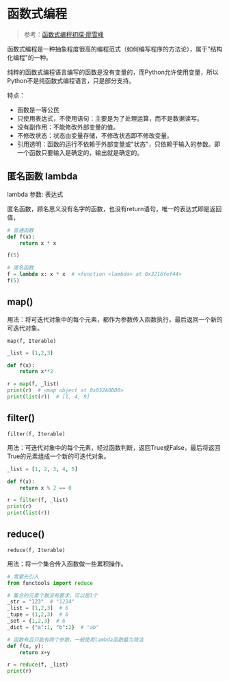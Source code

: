 # 函数式编程

> 参考：[函数式编程初探·廖雪峰](http://www.ruanyifeng.com/blog/2012/04/functional_programming.html)

函数式编程是一种抽象程度很高的编程范式（如何编写程序的方法论），属于"结构化编程"的一种。

纯粹的函数式编程语言编写的函数是没有变量的，而Python允许使用变量，所以Python不是纯函数式编程语言，只是部分支持。

特点：

- 函数是一等公民
- 只使用表达式，不使用语句：主要是为了处理运算，而不是数据读写。
- 没有副作用：不能修改外部变量的值。
- 不修改状态：状态由变量存储，不修改状态即不修改变量。
- 引用透明：函数的运行不依赖于外部变量或"状态"，只依赖于输入的参数。即一个函数只要输入是确定的，输出就是确定的。

## 匿名函数 lambda

lambda 参数: 表达式

匿名函数，顾名思义没有名字的函数，也没有return语句，唯一的表达式即是返回值，

```python
# 普通函数
def f(x):
    return x * x

f(5)

# 匿名函数
f = lambda x: x * x  # <function <lambda> at 0x3216fef44>
f(5)
```
## map()

用法：将可迭代对象中的每个元素，都作为参数传入函数执行，最后返回一个新的可迭代对象。

`map(f, Iterable)`

```python
_list = [1,2,3]

def f(x):
    return x**2

r = map(f, _list)
print(r)  # <map object at 0x032A0DD0>
print(list(r))  # [1, 4, 9]
```

## filter()

`filter(f, Iterable)`

用法：可迭代对象中的每个元素，经过函数判断，返回True或False，最后将返回True的元素组成一个新的可迭代对象。

```python
_list = [1, 2, 3, 4, 5]

def f(x):
    return x % 2 == 0

r = filter(f, _list)
print(r)
print(list(r))
```

## reduce()

`reduce(f, Iterable)`

用法：将一个集合传入函数做一些累积操作。

```python
# 需要先引入
from functools import reduce

# 集合的元素个数没有要求，可以是1个
_str = "123"  # "1234"
_list = [1,2,3]  # 6
_tupe = (1,2,3)  # 6
_set = {1,2,3}  # 6
_dict = {"a":1, "b":2}  # "ab"

# 函数有且只能有两个参数，一般使用lambda函数最为简洁
def f(x, y):
    return x+y

r = reduce(f, _list)
print(r)
```
